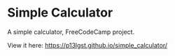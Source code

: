 # Simple Calculator
A simple calculator, FreeCodeCamp project.

View it here: https://p13lgst.github.io/simple_calculator/
